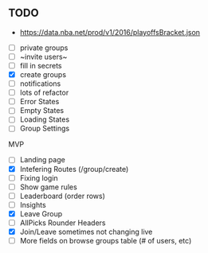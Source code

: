 ## TODO
- https://data.nba.net/prod/v1/2016/playoffsBracket.json
- [ ] private groups
- [ ] ~invite users~
- [ ] fill in secrets
- [X] create groups
- [ ] notifications
- [ ] lots of refactor
- [ ] Error States
- [ ] Empty States
- [ ] Loading States
- [ ] Group Settings

MVP
- [ ] Landing page
- [X] Intefering Routes (/group/create)
- [ ] Fixing login
- [ ] Show game rules
- [ ] Leaderboard (order rows)
- [ ] Insights
- [X] Leave Group
- [ ] AllPicks Rounder Headers
- [X] Join/Leave sometimes not changing live
- [ ] More fields on browse groups table (# of users, etc)
